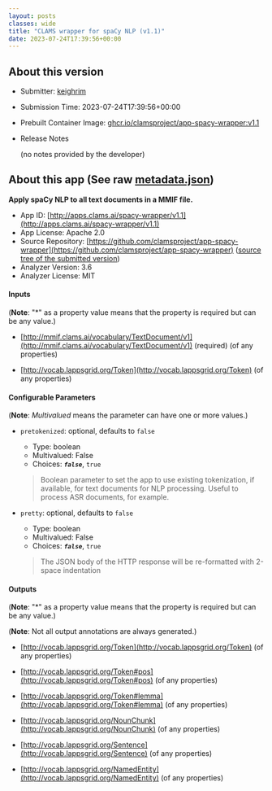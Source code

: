 ```yaml
---
layout: posts
classes: wide
title: "CLAMS wrapper for spaCy NLP (v1.1)"
date: 2023-07-24T17:39:56+00:00
---
```

## About this version

- Submitter: [keighrim](https://github.com/keighrim)
- Submission Time: 2023-07-24T17:39:56+00:00
- Prebuilt Container Image: [ghcr.io/clamsproject/app-spacy-wrapper:v1.1](https://github.com/clamsproject/app-spacy-wrapper/pkgs/container/app-spacy-wrapper/v1.1)
- Release Notes

    (no notes provided by the developer)

## About this app (See raw [metadata.json](metadata.json))

**Apply spaCy NLP to all text documents in a MMIF file.**

- App ID: [http://apps.clams.ai/spacy-wrapper/v1.1](http://apps.clams.ai/spacy-wrapper/v1.1)
- App License: Apache 2.0
- Source Repository: [https://github.com/clamsproject/app-spacy-wrapper](https://github.com/clamsproject/app-spacy-wrapper) ([source tree of the submitted version](https://github.com/clamsproject/app-spacy-wrapper/tree/v1.1))
- Analyzer Version: 3.6
- Analyzer License: MIT


#### Inputs
(**Note**: "*" as a property value means that the property is required but can be any value.)

- [http://mmif.clams.ai/vocabulary/TextDocument/v1](http://mmif.clams.ai/vocabulary/TextDocument/v1) (required)
(of any properties)

- [http://vocab.lappsgrid.org/Token](http://vocab.lappsgrid.org/Token)
(of any properties)



#### Configurable Parameters
(**Note**: _Multivalued_ means the parameter can have one or more values.)

- `pretokenized`: optional, defaults to `false`

    - Type: boolean
    - Multivalued: False
    - Choices: **_`false`_**, `true`


    > Boolean parameter to set the app to use existing tokenization, if available, for text documents for NLP processing. Useful to process ASR documents, for example.
- `pretty`: optional, defaults to `false`

    - Type: boolean
    - Multivalued: False
    - Choices: **_`false`_**, `true`


    > The JSON body of the HTTP response will be re-formatted with 2-space indentation


#### Outputs
(**Note**: "*" as a property value means that the property is required but can be any value.)

(**Note**: Not all output annotations are always generated.)

- [http://vocab.lappsgrid.org/Token](http://vocab.lappsgrid.org/Token)
(of any properties)

- [http://vocab.lappsgrid.org/Token#pos](http://vocab.lappsgrid.org/Token#pos)
(of any properties)

- [http://vocab.lappsgrid.org/Token#lemma](http://vocab.lappsgrid.org/Token#lemma)
(of any properties)

- [http://vocab.lappsgrid.org/NounChunk](http://vocab.lappsgrid.org/NounChunk)
(of any properties)

- [http://vocab.lappsgrid.org/Sentence](http://vocab.lappsgrid.org/Sentence)
(of any properties)

- [http://vocab.lappsgrid.org/NamedEntity](http://vocab.lappsgrid.org/NamedEntity)
(of any properties)

